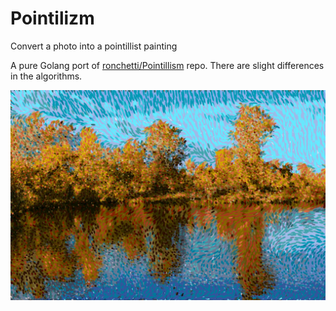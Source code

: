# Pointilizm

Convert a photo into a pointillist painting  
  
A pure Golang port of [ronchetti/Pointillism](https://github.com/matteo-ronchetti/Pointillism) repo. There are slight differences in the algorithms.

![](./assets/lakeP.jpeg)

